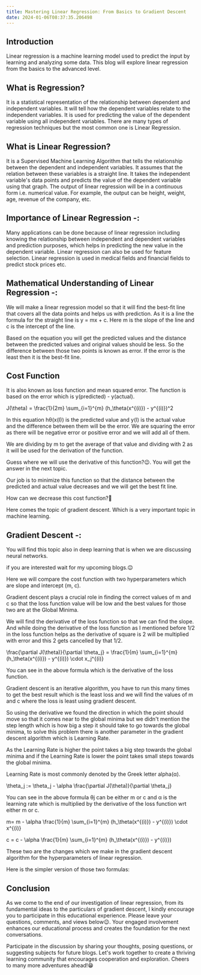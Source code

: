 ```yaml
---
title: Mastering Linear Regression: From Basics to Gradient Descent
date: 2024-01-06T08:37:35.206498
---
```


## Introduction

Linear regression is a machine learning model used to predict the input by learning and analyzing some data. This blog will explore linear regression from the basics to the advanced level.

## What is Regression?

It is a statistical representation of the relationship between dependent and independent variables. It will tell how the dependent variables relate to the independent variables. It is used for predicting the value of the dependent variable using all independent variables. There are many types of regression techniques but the most common one is Linear Regression.

## What is Linear Regression?

It is a Supervised Machine Learning Algorithm that tells the relationship between the dependent and independent variables. It assumes that the relation between these variables is a straight line. It takes the independent variable's data points and predicts the value of the dependent variable using that graph. The output of linear regression will be in a continuous form i.e. numerical value. For example, the output can be height, weight, age, revenue of the company, etc.

## Importance of Linear Regression -:

Many applications can be done because of linear regression including knowing the relationship between independent and dependent variables and prediction purposes, which helps in predicting the new value in the dependent variable. Linear regression can also be used for feature selection. Linear regression is used in medical fields and financial fields to predict stock prices etc.

## Mathematical Understanding of Linear Regression -:

We will make a linear regression model so that it will find the best-fit line that covers all the data points and helps us with prediction. As it is a line the formula for the straight line is y = mx + c. Here m is the slope of the line and c is the intercept of the line.

Based on the equation you will get the predicted values and the distance between the predicted values and original values should be less. So the difference between those two points is known as error. If the error is the least then it is the best-fit line.

## Cost Function

It is also known as loss function and mean squared error. The function is based on the error which is y(predicted) - y(actual).

J(\theta) = \frac{1}{2m} \sum_{i=1}^{m} (h_\theta(x^{(i)}) - y^{(i)})^2

In this equation hθ​(x(I)) is the predicted value and y(I) is the actual value and the difference between them will be the error. We are squaring the error as there will be negative error or positive error and we will add all of them.

We are dividing by m to get the average of that value and dividing with 2 as it will be used for the derivation of the function.

Guess where we will use the derivative of this function?😉. You will get the answer in the next topic.

Our job is to minimize this function so that the distance between the predicted and actual value decreases and we will get the best fit line.

How can we decrease this cost function?🤔

Here comes the topic of gradient descent. Which is a very important topic in machine learning.

## Gradient Descent -:

You will find this topic also in deep learning that is when we are discussing neural networks.

if you are interested wait for my upcoming blogs.😉

Here we will compare the cost function with two hyperparameters which are slope and intercept (m, c).

Gradient descent plays a crucial role in finding the correct values of m and c so that the loss function value will be low and the best values for those two are at the Global Minima.

We will find the derivative of the loss function so that we can find the slope. And while doing the derivative of the loss function as I mentioned before 1/2 in the loss function helps as the derivative of square is 2 will be multiplied with error and this 2 gets cancelled by that 1/2.

\frac{\partial J(\theta)}{\partial \theta_j} = \frac{1}{m} \sum_{i=1}^{m} (h_\theta(x^{(i)}) - y^{(i)}) \cdot x_j^{(i)}

You can see in the above formula which is the derivative of the loss function.

Gradient descent is an iterative algorithm, you have to run this many times to get the best result which is the least loss and we will find the values of m and c where the loss is least using gradient descent.

So using the derivative we found the direction in which the point should move so that it comes near to the global minima but we didn't mention the step length which is how big a step it should take to go towards the global minima, to solve this problem there is another parameter in the gradient descent algorithm which is Learning Rate.

As the Learning Rate is higher the point takes a big step towards the global minima and if the Learning Rate is lower the point takes small steps towards the global minima.

Learning Rate is most commonly denoted by the Greek letter alpha(α).

\theta_j := \theta_j - \alpha \frac{\partial J(\theta)}{\partial \theta_j}

You can see in the above formula θj can be either m or c and α is the learning rate which is multiplied by the derivative of the loss function wrt either m or c.

m= m - \alpha \frac{1}{m} \sum_{i=1}^{m} (h_\theta(x^{(i)}) - y^{(i)}) \cdot x^{(i)}

c = c - \alpha \frac{1}{m} \sum_{i=1}^{m} (h_\theta(x^{(i)}) - y^{(i)})

These two are the changes which we make in the gradient descent algorithm for the hyperparameters of linear regression.

Here is the simpler version of those two formulas:

## Conclusion

As we come to the end of our investigation of linear regression, from its fundamental ideas to the particulars of gradient descent, I kindly encourage you to participate in this educational experience. Please leave your questions, comments, and views below😉. Your engaged involvement enhances our educational process and creates the foundation for the next conversations.

Participate in the discussion by sharing your thoughts, posing questions, or suggesting subjects for future blogs. Let's work together to create a thriving learning community that encourages cooperation and exploration. Cheers to many more adventures ahead!😁